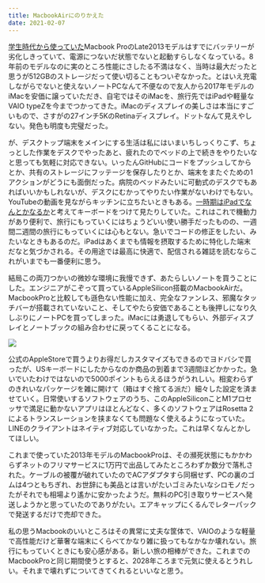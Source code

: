 ```yaml
---
title: MacbookAirにのりかえた
date: 2021-02-07
---
```


[学生時代から使っていた](/post/84137253879/)Macbook ProのLate2013モデルはすでにバッテリーが劣化しきっていて、電源につないだ状態でないと起動すらしなくなっている。8年前のモデルなのに実のところ性能にさしたる不満はなく、当時は最大だったと思うが512GBのストレージだって使い切ることもついぞなかった。とはいえ充電しながらでないと使えないノートPCなんて不便なので友人から2017年モデルのiMacを安価に譲っていただき、自宅ではそのiMacを、旅行先ではiPadや軽量なVAIO typeZを今までつかってきた。iMacのディスプレイの美しさは本当にすごいもので、さすがの27インチ5KのRetinaディスプレイ。ドットなんて見えやしない。発色も明度も完璧だった。

が、デスクトップ端末をメインにする生活は私にはいまいちしっくりこず、ちょっとした作業をデスクでやったあと、疲れたのでベッドの上で続きをやりたいなと思っても気軽に対応できない。いったんGitHubにコードをプッシュしてからとか、共有のストレージにフッテージを保存したりとか、端末をまたぐための1アクションがどうにも面倒だった。病院のベッドみたいに可動式のデスクでもあればいいかもしれないが、デスクにむかってやりたい作業がないわけでもない。YouTubeの動画を見ながらキッチンに立ちたいときもある。[一時期はiPadでなんとかなるか](/post/1588136546/)と考えてキーボードをつけて見たりしていた。これはこれで機動力があり便利で、旅行にもっていくにはちょうどいい使い勝手だったものの、一週間二週間の旅行にもっていくには心もとない。急いでコードの修正をしたい、みたいなときもあるのだ。iPadはあくまでも情報を摂取するために特化した端末だなと気づかされる。その用途では最高に快適で、配信される雑誌を読むならこれがいまでも一番便利に思う。

結局この両刀つかいの微妙な環境に我慢できず、あたらしいノートを買うことにした。エンジニアがこぞって買っているAppleSilicon搭載のMacbookAirだ。MacbookProと比較しても遜色ない性能に加え、完全なファンレス、邪魔なタッチバーが搭載されていないこと、そしてやたら安価であることも後押しになり久しぶりにノートPCを買ってしまった。iMacには勇退してもらい、外部ディスプレイとノートブックの組み合わせに戻ってくることになる。

![](https://photos.smugmug.com/photos/i-zw9S73B/0/95b75827/X3/i-zw9S73B-X3.jpg)

公式のAppleStoreで買うよりお得だしカスタマイズもできるのでヨドバシで買ったが、USキーボードにしたからなのか商品の到着まで3週間ほどかかった。急いでいたわけではないので5000ポイントもらえるほうがうれしい。相変わらずのきれいなパッケージを雑に開けて（箱はすぐ捨てる派だ）細々した設定を済ませていく。日常使いするソフトウェアのうち、このAppleSiliconことM1プロセッサで満足に動かないアプリはほとんどなく、多くのソフトウェアはRosetta 2によるトランスレーションを挟まなくても問題なく使えるようになっていた。LINEのクライアントはネイティブ対応していなかった。これは早くなんとかしてほしい。

これまで使っていた2013年モデルのMacbookProは、その瀕死状態にもかかわらずネットのフリマサービスに1万円で出品してみたところわずか数分で落札された。ケーブルの被覆が破れていたのでACアダプタすら同梱せず、PCの裏のゴムは4つともちぎれ、お世辞にも美品とは言いがたいゴミみたいなシロモノだったがそれでも相場より遙かに安かったようだ。無料のPC引き取りサービスへ発送しようかと思っていたのでありがたい。エアキャップにくるんでレターパックで発送するだけで売却できた。

私の思うMacbookのいいところはその異常に丈夫な筐体で、VAIOのような軽量で高性能だけど華奢な端末にくらべてかなり雑に扱ってもなかなか壊れない。旅行にもっていくときにも安心感がある。新しい旅の相棒ができた。これまでのMacbookProと同じ期間使うとすると、2028年ころまで元気に使えるとうれしい。それまで壊れずについてきてくれるといいなと思う。
